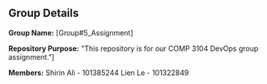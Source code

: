 ## Group Details

**Group Name:** [Group#5_Assignment]

**Repository Purpose:**  "This repository is for our COMP 3104 DevOps group assignment."]

**Members:**
Shirin Ali - 101385244
Lien Le - 101322849

